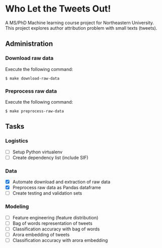 # Who Let the Tweets Out!

A MS/PhD Machine learning course project for Northeastern University.
This project explores author attribution problem with small texts (tweets).

## Administration

### Download raw data

Execute the following command:

```shell
$ make download-raw-data
```

### Preprocess raw data

Execute the following command:

```shell
$ make preprocess-raw-data
```

## Tasks

### Logistics
- [ ] Setup Python virtualenv
- [ ] Create dependency list (include SIF)
 
### Data
- [X] Automate download and extraction of raw data
- [X] Preprocess raw data as Pandas dataframe
- [ ] Create testing and validation sets

### Modeling
- [ ] Feature engineering (feature distribution)
- [ ] Bag of words representation of tweets
- [ ] Classification accuracy with bag of words
- [ ] Arora embedding of tweets
- [ ] Classification accuracy with arora embedding
